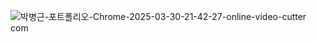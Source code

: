 
![박병근-포트폴리오-Chrome-2025-03-30-21-42-27-_online-video-cutter com_](https://github.com/user-attachments/assets/78a416f4-dcdf-4292-a2e1-78d7e3691644)
